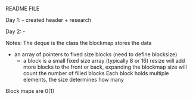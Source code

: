 README FILE


Day 1:
    - created header + research

Day 2:
    -




Notes:
The deque is the class
the blockmap stores the data
- an array of pointers to fixed size blocks (need to define blocksize)
  - a block is a small fixed size array (typically 8 or 16)
resize will add more blocks to the front or back, expanding the blockmap
size will count the number of filled blocks
Each block holds multiple elements, the size determines how many

Block maps are 0(1)